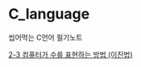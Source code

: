 # C_language
씹어먹는 C언어 필기노트

[2-3 컴퓨터가 수를 표현하는 방법 (이진법)](https://github.com/matcha-bingsu/C_language/blob/main/Note/2-3%20%E1%84%8F%E1%85%A5%E1%86%B7%E1%84%91%E1%85%B2%E1%84%90%E1%85%A5%E1%84%80%E1%85%A1%20%E1%84%89%E1%85%AE%E1%84%85%E1%85%B3%E1%86%AF%20%E1%84%91%E1%85%AD%E1%84%92%E1%85%A7%E1%86%AB%E1%84%92%E1%85%A1%E1%84%82%E1%85%B3%E1%86%AB%20%E1%84%87%E1%85%A1%E1%86%BC%E1%84%87%E1%85%A5%E1%86%B8%20(%E1%84%8B%E1%85%B5%E1%84%8C%E1%85%B5%E1%86%AB%E1%84%87%E1%85%A5%E1%86%B8).md)
